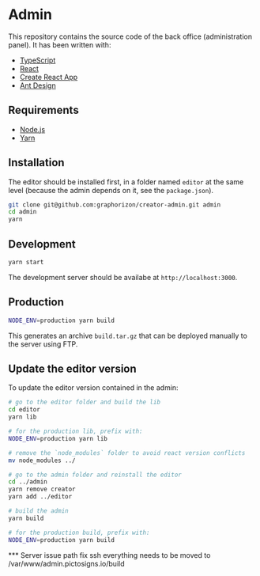 # Admin

This repository contains the source code of the back office (administration panel). It has been written with:

- [TypeScript](https://www.typescriptlang.org/)
- [React](https://reactjs.org/)
- [Create React App](https://create-react-app.dev/)
- [Ant Design](https://ant.design/)

## Requirements

- [Node.js](https://nodejs.org/en/)
- [Yarn](https://yarnpkg.com/)

## Installation

The editor should be installed first, in a folder named `editor` at the same level (because the admin depends on it, see the `package.json`).

```sh
git clone git@github.com:graphorizon/creator-admin.git admin
cd admin
yarn
```

## Development

```sh
yarn start
```

The development server should be availabe at `http://localhost:3000`.

## Production

```sh
NODE_ENV=production yarn build
```

This generates an archive `build.tar.gz` that can be deployed manually to the server using FTP.

## Update the editor version

To update the editor version contained in the admin:

```sh
# go to the editor folder and build the lib
cd editor
yarn lib

# for the production lib, prefix with:
NODE_ENV=production yarn lib

# remove the `node_modules` folder to avoid react version conflicts
mv node_modules ../

# go to the admin folder and reinstall the editor
cd ../admin
yarn remove creator
yarn add ../editor

# build the admin
yarn build

# for the production build, prefix with:
NODE_ENV=production yarn build
```


*** Server issue path fix ssh
everything needs to be moved to /var/www/admin.pictosigns.io/build



